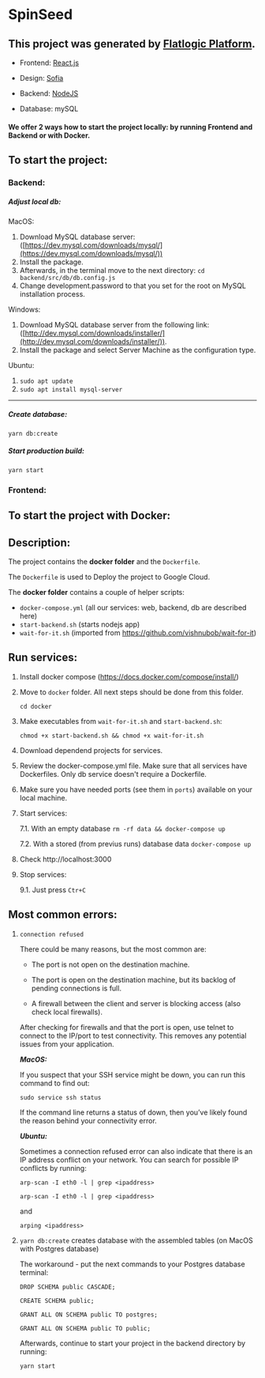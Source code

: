 
# SpinSeed

## This project was generated by [Flatlogic Platform](https://flatlogic.com).

  - Frontend: [React.js](https://flatlogic.com/templates?framework%5B%5D=react&sort=default)

  - Design: [Sofia](https://flatlogic.com/templates/sofia-free-react-template)

  - Backend: [NodeJS](https://flatlogic.com/templates?backend%5B%5D=nodejs&sort=default)

  - Database: mySQL

#### We offer 2 ways how to start the project locally: by running Frontend and Backend or with Docker.

## To start the project:

### Backend:

##### Adjust local db:
MacOS:

1. Download MySQL database server: ([https://dev.mysql.com/downloads/mysql/](https://dev.mysql.com/downloads/mysql/))
2. Install the package.
3. Afterwards, in the terminal move to the next directory: `cd backend/src/db/db.config.js`
4. Change development.password  to that you set for the root on MySQL installation process.

Windows:

1. Download MySQL database server from the following link: ([http://dev.mysql.com/downloads/installer/](http://dev.mysql.com/downloads/installer/)).
2. Install the package and select Server Machine as the configuration type.

Ubuntu:

1. `sudo apt update`
2. `sudo apt install mysql-server`

  ------------

  ##### Create database:
  `yarn db:create`

  ##### Start production build:
  `yarn start`

### Frontend:

## To start the project with Docker:
  ## Description:

  The project contains the **docker folder** and the `Dockerfile`. 

  The `Dockerfile` is used to Deploy the project to Google Cloud.

  The **docker folder** contains a couple of helper scripts:

  - `docker-compose.yml` (all our services: web, backend, db are described here)
  - `start-backend.sh` (starts nodejs app)
  - `wait-for-it.sh` (imported from https://github.com/vishnubob/wait-for-it)

  ## Run services:

  1. Install docker compose (https://docs.docker.com/compose/install/)

  2. Move to `docker` folder. All next steps should be done from this folder.

     ``` cd docker ```

  3. Make executables from `wait-for-it.sh` and `start-backend.sh`:

     ``` chmod +x start-backend.sh && chmod +x wait-for-it.sh ```

  4. Download dependend projects for services.

  5. Review the docker-compose.yml file. Make sure that all services have Dockerfiles. Only db service doesn't require a Dockerfile.

  6. Make sure you have needed ports (see them in `ports`) available on your local machine.

  7. Start services:

     7.1. With an empty database `rm -rf data && docker-compose up`

     7.2. With a stored (from previus runs) database data `docker-compose up`

  8. Check http://localhost:3000

  9. Stop services:

     9.1. Just press `Ctr+C`

## Most common errors:

1. `connection refused`

   There could be many reasons, but the most common are:

   - The port is not open on the destination machine.

   - The port is open on the destination machine, but its backlog of pending connections is full.

   - A firewall between the client and server is blocking access (also check local firewalls).

   After checking for firewalls and that the port is open, use telnet to connect to the IP/port to test connectivity. This removes any potential issues from your application.

   ***MacOS:***

   If you suspect that your SSH service might be down, you can run this command to find out:

   `sudo service ssh status`

   If the command line returns a status of down, then you’ve likely found the reason behind your connectivity error.

   ***Ubuntu:***

   Sometimes a connection refused error can also indicate that there is an IP address conflict on your network. You can search for possible IP conflicts by running:

   `arp-scan -I eth0 -l | grep <ipaddress>`

   `arp-scan -I eth0 -l | grep <ipaddress>`

   and

   `arping <ipaddress>`

2. `yarn db:create` creates database with the assembled tables (on MacOS with Postgres database)

   The workaround - put the next commands to your Postgres database terminal:

   `DROP SCHEMA public CASCADE;`

   `CREATE SCHEMA public;`

   `GRANT ALL ON SCHEMA public TO postgres;`

   `GRANT ALL ON SCHEMA public TO public;`

   Afterwards, continue to start your project in the backend directory by running:

   `yarn start`


